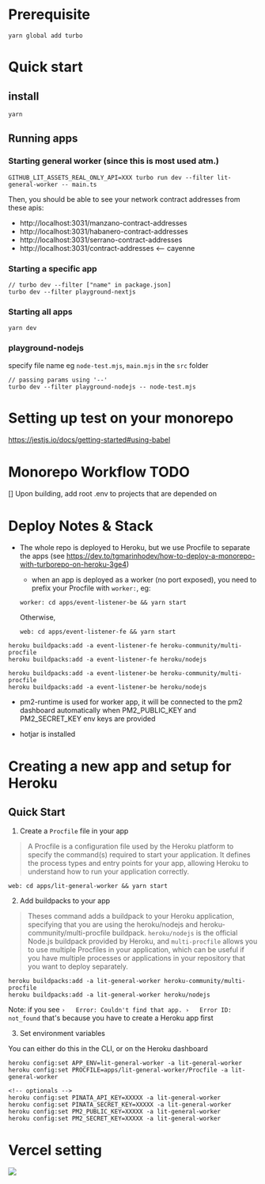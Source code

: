 # Prerequisite

```
yarn global add turbo
```

# Quick start

## install

```
yarn
```

## Running apps

### Starting general worker (since this is most used atm.)

```
GITHUB_LIT_ASSETS_REAL_ONLY_API=XXX turbo run dev --filter lit-general-worker -- main.ts
```

Then, you should be able to see your network contract addresses from these apis:

- http://localhost:3031/manzano-contract-addresses
- http://localhost:3031/habanero-contract-addresses
- http://localhost:3031/serrano-contract-addresses
- http://localhost:3031/contract-addresses <-- cayenne

### Starting a specific app

```
// turbo dev --filter ["name" in package.json]
turbo dev --filter playground-nextjs
```

### Starting all apps

```
yarn dev
```

### playground-nodejs

specify file name eg `node-test.mjs`, `main.mjs` in the `src` folder

```
// passing params using '--'
turbo dev --filter playground-nodejs -- node-test.mjs
```

# Setting up test on your monorepo

https://jestjs.io/docs/getting-started#using-babel

# Monorepo Workflow TODO

[] Upon building, add root .env to projects that are depended on

# Deploy Notes & Stack

- The whole repo is deployed to Heroku, but we use Procfile to separate the apps (see https://dev.to/tgmarinhodev/how-to-deploy-a-monorepo-with-turborepo-on-heroku-3ge4)

  - when an app is deployed as a worker (no port exposed), you need to prefix your Procfile with `worker:`, eg:

  ```
  worker: cd apps/event-listener-be && yarn start
  ```

  Otherwise,

  ```
  web: cd apps/event-listener-fe && yarn start
  ```

```
heroku buildpacks:add -a event-listener-fe heroku-community/multi-procfile
heroku buildpacks:add -a event-listener-fe heroku/nodejs

heroku buildpacks:add -a event-listener-be heroku-community/multi-procfile
heroku buildpacks:add -a event-listener-be heroku/nodejs
```

- pm2-runtime is used for worker app, it will be connected to the pm2 dashboard automatically when PM2_PUBLIC_KEY and PM2_SECRET_KEY env keys are provided

- hotjar is installed

# Creating a new app and setup for Heroku

## Quick Start

1. Create a `Procfile` file in your app

> A Procfile is a configuration file used by the Heroku platform to specify the command(s) required to start your application. It defines the process types and entry points for your app, allowing Heroku to understand how to run your application correctly.

```
web: cd apps/lit-general-worker && yarn start
```

2. Add buildpacks to your app

> Theses command adds a buildpack to your Heroku application, specifying that you are using the heroku/nodejs and heroku-community/multi-procfile buildpack. `heroku/nodejs` is the official Node.js buildpack provided by Heroku, and `multi-procfile` allows you to use multiple Procfiles in your application, which can be useful if you have multiple processes or applications in your repository that you want to deploy separately.

```
heroku buildpacks:add -a lit-general-worker heroku-community/multi-procfile
heroku buildpacks:add -a lit-general-worker heroku/nodejs
```

Note: if you see `›   Error: Couldn't find that app. ›   Error ID: not_found` that's because you have to create a Heroku app first

3. Set environment variables

You can either do this in the CLI, or on the Heroku dashboard

```
heroku config:set APP_ENV=lit-general-worker -a lit-general-worker
heroku config:set PROCFILE=apps/lit-general-worker/Procfile -a lit-general-worker

<!-- optionals -->
heroku config:set PINATA_API_KEY=XXXXX -a lit-general-worker
heroku config:set PINATA_SECRET_KEY=XXXXX -a lit-general-worker
heroku config:set PM2_PUBLIC_KEY=XXXXX -a lit-general-worker
heroku config:set PM2_SECRET_KEY=XXXXX -a lit-general-worker
```

# Vercel setting

![](https://i.ibb.co/Wg1bhmp/Xnapper-2023-09-07-17-18-16.png)